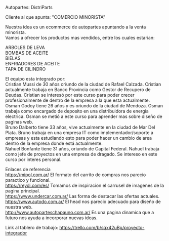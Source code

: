 Autopartes: DistriParts <br>

Cliente al que apunta: "COMERCIO MINORISTA" <br>

Nuestra idea es un ecommerce de autopartes apuntando a la venta minorista. <br>
Vamos a ofrecer los productos mas vendidos, entre los cuales estarian: <br>

ARBOLES DE LEVA <br>
BOMBAS DE ACEITE <br>
BIELAS <br>
ENFRIADORES DE ACEITE <br>
TAPA DE CILINDRO <br>

El equipo esta integrado por: <br>
Cristian Mussi de 30 años oriundo de la ciudad de Rafael Calzada. Cristian actualmente trabaja en Banco Provincia como Gestor de Recupero de Deudas. Cristian se interesó por este curso para poder crecer profesionalmente de dentro de la empresa a la que esta actualmente. <br>
Osman Godoy tiene 26 años y es oriundo de la ciudad de Mendoza. Osman trabaja como encargado de deposito en una distribuidora de energia electrica. Osman se metió a este curso para aprender mas sobre diseño de paginas web. <br>
Bruno Dalberto tiene 33 años, vive actualmente en la ciudad de Mar Del Plata. Bruno trabaja en una empresa IT como implementador/soporte a empresas y esta estudiando esto para poder hacer un cambio de area dentro de la empresa donde está actualmente. <br>
Nahuel Bonfante tiene 31 años, oriundo de Capital Federal. Nahuel trabaja como jefe de proyectos en una empresa de dragado. Se intereso en este curso por interes personal. <br>

Enlaces de referencia <br>
https://mipol.com.ar/  El formato del carrito de compras nos parecio paractico y funcional.<br>
https://reydi.com/es/  Tomamos de inspiracion el carrusel de imagenes de la pagina principal.<br>
https://www.undercar.com.ar/  Las forma de destacar las ofertas actuales.<br>
https://www.autodo.com.ar/  El head nos parecio adecuado para diseño de nuestra web.<br>
http://www.autoparteschapauno.com.ar/  Es una pagina dinamica que a futuro nos ayuda a incorporar nuevas ideas.<br>


Link al tablero de trabajo: https://trello.com/b/sqx42uBp/proyecto-integrador